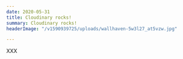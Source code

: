 ```yaml
---
date: 2020-05-31
title: Cloudinary rocks!
summary: Cloudinary rocks!
headerImage: "/v1590939725/uploads/wallhaven-5w3l27_at5vzw.jpg"

---
```

XXX